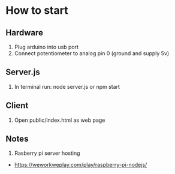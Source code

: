 # How to start

## Hardware

1. Plug arduino into usb port
2. Connect potentiometer to analog pin 0 (ground and supply 5v)

## Server.js

1. In terminal run: node server.js or npm start

## Client

1. Open public/index.html as web page

## Notes

1. Rasberry pi server hosting

- https://weworkweplay.com/play/raspberry-pi-nodejs/
